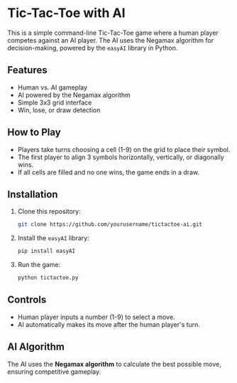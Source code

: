# Tic-Tac-Toe with AI

This is a simple command-line Tic-Tac-Toe game where a human player competes against an AI player. The AI uses the Negamax algorithm for decision-making, powered by the `easyAI` library in Python.

## Features
- Human vs. AI gameplay
- AI powered by the Negamax algorithm
- Simple 3x3 grid interface
- Win, lose, or draw detection

## How to Play
- Players take turns choosing a cell (1-9) on the grid to place their symbol.
- The first player to align 3 symbols horizontally, vertically, or diagonally wins.
- If all cells are filled and no one wins, the game ends in a draw.

## Installation
1. Clone this repository:
    ```bash
    git clone https://github.com/yourusername/tictactoe-ai.git
    ```
2. Install the `easyAI` library:
    ```bash
    pip install easyAI
    ```
3. Run the game:
    ```bash
    python tictactoe.py
    ```

## Controls
- Human player inputs a number (1-9) to select a move.
- AI automatically makes its move after the human player's turn.

## AI Algorithm
The AI uses the **Negamax algorithm** to calculate the best possible move, ensuring competitive gameplay.
